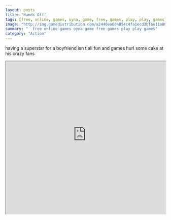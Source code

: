 ```yaml
---
layout: posts
title: "Hands Off"
tags: [free, online, games, oyna, game, free, games, play, play, games]
image: "http://img.gamedistribution.com/a2440ea604054c4fa1ecd3bfbe11a80e.jpg"
summary: "  free online games oyna game free games play play games"
category: "Action"
---
```


having a superstar for a boyfriend isn t all fun and games hurl some cake at his crazy fans

<iframe width="100%" height="480px;" src="http://flash.gamedistribution.com?game=a2440ea604054c4fa1ecd3bfbe11a80e"></iframe>